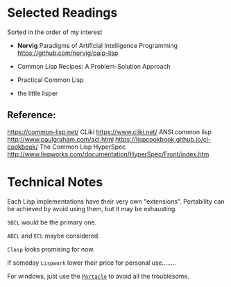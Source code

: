 # Selected Readings

Sorted in the order of my interest

+ **Norvig** Paradigms of Artificial Intelligence Programming <https://github.com/norvig/paip-lisp>

+ Common Lisp Recipes: A Problem-Solution Approach

+ Practical Common Lisp

+ the little lisper


## Reference:

<https://common-lisp.net/>
CLiki <https://www.cliki.net/>
ANSI common lisp <http://www.paulgraham.com/acl.html>
<https://lispcookbook.github.io/cl-cookbook/>
The Common Lisp HyperSpec <http://www.lispworks.com/documentation/HyperSpec/Front/index.htm>

# Technical Notes

Each Lisp implementations have their very own "extensions". Portability can be achieved by avoid using them, but it may be exhausting. 

`SBCL` would be the primary one.

`ABCL` and `ECL` maybe considered.

`Clasp` looks promising for now.

If someday `Lispwork` lower their price for personal use........

For windows, just use the [`Portacle`](https://portacle.github.io/) to avoid all the troublesome.
